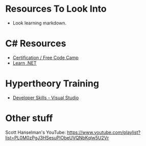 # Resources To Look Into 

- Look learning markdown.
# C# Resources

- [Certification / Free Code Camp](https://www.freecodecamp.org/learn/foundational-c-sharp-with-microsoft/)
- [Learn .NET](https://dotnet.microsoft.com/en-us/learn)

# Hypertheory Training

- [Developer Skills - Visual Studio](https://hypertheory.podia.com/mastering-your-development-tools-visual-studio)

# Other stuff
Scott Hanselman's YouTube: https://www.youtube.com/playlist?list=PL0M0zPgJ3HSesuPIObeUVQNbKqlw5U2Vr

